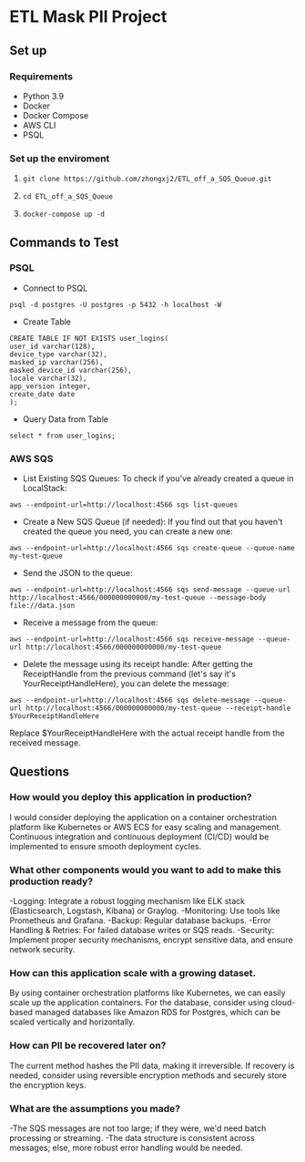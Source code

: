 # ETL Mask PII Project
## Set up
### Requirements
- Python 3.9
- Docker
- Docker Compose
- AWS CLI
- PSQL 
### Set up the enviroment
1. ```
   git clone https://github.com/zhongxj2/ETL_off_a_SQS_Queue.git
   ```
2. ```
   cd ETL_off_a_SQS_Queue
   ```
3. ```
   docker-compose up -d
   ```

## Commands to Test
### PSQL
- Connect to PSQL
```
psql -d postgres -U postgres -p 5432 -h localhost -W
```
- Create Table
```
CREATE TABLE IF NOT EXISTS user_logins(
user_id varchar(128),
device_type varchar(32),
masked_ip varchar(256),
masked_device_id varchar(256),
locale varchar(32),
app_version integer,
create_date date
);
```
- Query Data from Table
```
select * from user_logins;
```
### AWS SQS
- List Existing SQS Queues:
To check if you've already created a queue in LocalStack:
```
aws --endpoint-url=http://localhost:4566 sqs list-queues
```
- Create a New SQS Queue (if needed):
If you find out that you haven't created the queue you need, you can create a new one:
```
aws --endpoint-url=http://localhost:4566 sqs create-queue --queue-name my-test-queue
```
- Send the JSON to the queue:
```
aws --endpoint-url=http://localhost:4566 sqs send-message --queue-url http://localhost:4566/000000000000/my-test-queue --message-body file://data.json
```
- Receive a message from the queue:
```
aws --endpoint-url=http://localhost:4566 sqs receive-message --queue-url http://localhost:4566/000000000000/my-test-queue
``` 
- Delete the message using its receipt handle:
After getting the ReceiptHandle from the previous command (let's say it's YourReceiptHandleHere), you can delete the message:
```
aws --endpoint-url=http://localhost:4566 sqs delete-message --queue-url http://localhost:4566/000000000000/my-test-queue --receipt-handle $YourReceiptHandleHere
```
Replace $YourReceiptHandleHere with the actual receipt handle from the received message.

## Questions
### How would you deploy this application in production?
I would consider deploying the application on a container orchestration platform like Kubernetes or AWS ECS for easy scaling and management. Continuous integration and continuous deployment (CI/CD) would be implemented to ensure smooth deployment cycles.
### What other components would you want to add to make this production ready?
-Logging: Integrate a robust logging mechanism like ELK stack (Elasticsearch, Logstash, Kibana) or Graylog.
-Monitoring: Use tools like Prometheus and Grafana.
-Backup: Regular database backups.
-Error Handling & Retries: For failed database writes or SQS reads.
-Security: Implement proper security mechanisms, encrypt sensitive data, and ensure network security.
### How can this application scale with a growing dataset.
By using container orchestration platforms like Kubernetes, we can easily scale up the application containers. For the database, consider using cloud-based managed databases like Amazon RDS for Postgres, which can be scaled vertically and horizontally.
### How can PII be recovered later on?
The current method hashes the PII data, making it irreversible. If recovery is needed, consider using reversible encryption methods and securely store the encryption keys.
### What are the assumptions you made?
-The SQS messages are not too large; if they were, we'd need batch processing or streaming.
-The data structure is consistent across messages; else, more robust error handling would be needed.
